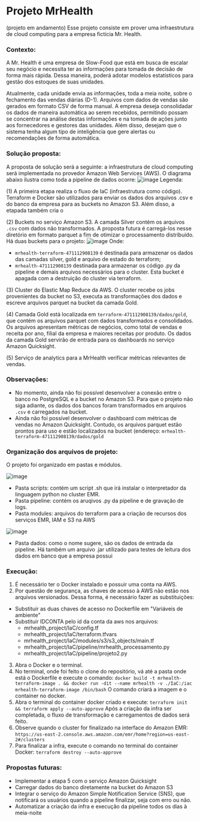 # Projeto MrHealth
(projeto em andamento)
Esse projeto consiste em prover uma infraestrutura de cloud computing para a empresa fictícia Mr. Health. 

### Contexto:
A Mr. Health é uma empresa de Slow-Food que está em busca de escalar seu negócio e necessita ter as informações para tomada de decisão de forma mais rápida. Dessa maneira, poderá adotar modelos estatísticos para gestão dos estoques de suas unidades.

Atualmente, cada unidade envia as informações, toda a meia noite, sobre o fechamento das vendas diárias (D-1). Arquivos com dados de vendas são gerados em formato CSV de forma manual.
A empresa deseja consolidadar os dados de maneira automática ao serem recebidos, permitindo possam se concentrar na análise destas informações e na tomada de ações junto aos fornecedores e gestores das unidades. Além disso, desejam que o sistema tenha algum tipo de inteligência que gere alertas ou recomendações de forma automática.

### Solução proposta:
A proposta de solução será a seguinte: a infraestrutura de cloud computing será implementada no provedor Amazon Web Services (AWS). O diagrama abaixo ilustra como toda a pipeline de dados ocorre:
![image](https://github.com/user-attachments/assets/38f58aa4-55b6-4710-9f5b-c7726b4010db)
Legenda:

(1) A primeira etapa realiza o fluxo de IaC (infraestrutura como código). Terraform e Docker são utilizados para enviar os dados dos arquivos .csv e do banco da empresa para as buckets no Amazon S3. Além disso, a etapada também cria o 

(2) Buckets no serviço Amazon S3. A camada Silver contém os arquivos `.csv` com dados não transformados. A proposta futura é carregá-los nesse diretório em formato parquet a fim de otimizar o processamento distribuído.
Há duas buckets para o projeto:
![image](https://github.com/user-attachments/assets/c8e9e6af-8c4c-4eef-b52f-5bd74852d5f6)
Onde: 
- `mrhealth-terraform-471112908139` é destinada para armazenar os dados das camadas silver, gold e arquivo de estado do terraform;
- `mrhealth-471112908139` destinada para armazenar os código .py da pipeline e demais arquivos necessários para o cluster. Esta bucket é apagada com a destruição do cluster via terraform.

(3) Cluster do Elastic Map Reduce da AWS. O cluster recebe os jobs provenientes da bucket no S3, executa as transformações dos dados e escreve arquivos parquet na bucket da camada Gold. 

(4) Camada Gold está localizada em `terraform-471112908139/dados/gold`, que contém os arquivos parquet com dados transformados e consolidados. Os arquivos apresentam métricas de negócios, como total de vendas e receita por ano, filial da empresa e maiores receitas por produto. Os dados da camada Gold servirão de entrada para os dashboards no serviço Amazon Quicksight.

(5) Serviço de analytics para a MrHealth verificar métricas relevantes de vendas.

### Observações:
- No momento, ainda não foi possível desenvolver a conexão entre o banco no PostgreSQL e a bucket no Amazon S3. Para que o projeto não siga adiante, os dados dos bancos foram transformados em arquivos `.csv` e carregados na bucket.
- Ainda não foi possível desenvolver o dashboard com métricas de vendas no Amazon Quicksight. Contudo, os arquivos parquet estão prontos para uso e estão localizados na bucket (endereço: `mrhealth-terraform-471112908139/dados/gold`

### Organização dos arquivos de projeto:
O projeto foi organizado em pastas e módulos. 

![image](https://github.com/user-attachments/assets/9eb05962-5546-4a2f-a146-e9efc565bf16)
- Pasta scripts: contém um script .sh que irá instalar o interpretador da linguagem python no cluster EMR.
- Pasta pipeline: contém os aruqivos .py da pipeline e de gravação de logs.
- Pasta modules: arquivos do terraform para a criação de recursos dos serviços EMR, IAM e S3 na AWS
  
![image](https://github.com/user-attachments/assets/69120270-5fb0-4847-b6c6-177154911771)
- Pasta dados: como o nome sugere, são os dados de entrada da pipeline. Há também um arquivo .jar utilizado para testes de leitura dos dados em banco que a empresa possui

### Execução:
1) É necessário ter o Docker instalado e possuir uma conta na AWS.
2) Por questão de segurança, as chaves de acesso à AWS não estão nos arquivos versionados. Dessa forma, é necessário fazer as substituições:
- Substituir as duas chaves de acesso no Dockerfile em "Variáveis de ambiente"
- Substituir IDCONTA pelo id da conta da aws nos arquivos:
  - mrhealth_project/IaC/config.tf
  - mrhealth_project/IaC/terraform.tfvars
  - mrhealth_project/IaC/modules/s3/s3_objects/main.tf
  - mrhealth_project/IaC/pipeline/mrhealth_processamento.py
  - mrhealth_project/IaC/pipeline/projeto2.py
3) Abra o Docker e o terminal.
4) No terminal, onde foi feito o clone do repositório, vá até a pasta onde está o Dockerfile e execute o comando:
`docker build -t mrhealth-terraform-image . && docker run -dit --name mrhealth -v ./IaC:/iac mrhealth-terraform-image /bin/bash`
O comando criará a imagem e o container no docker.
5) Abra o terminal do container docker criado e execute:
`terraform init && terraform apply --auto-approve`
Após a criação da infra ser completada, o fluxo de transformação e carregamentos de dados será feito.
6) Observe quando o cluster for finalizado na interface do Amazon EMR: `https://us-east-2.console.aws.amazon.com/emr/home?region=us-east-2#/clusters`
7) Para finalizar a infra, execute o comando no terminal do container Docker:
`terraform destroy --auto-approve`

### Propostas futuras:
- Implementar a etapa 5 com o serviço Amazon Quicksight
- Carregar dados do banco diretamente na bucket do Amazon S3
- Integrar o serviço do Amazon Simple Notification Service (SNS), que notificará os usuários quando a pipeline finalizar, seja com erro ou não.
- Automatizar a criação da infra e execução da pipeline todos os dias à meia-noite




